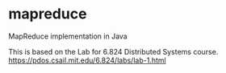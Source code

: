 # mapreduce
MapReduce implementation in Java

This is based on the Lab for 6.824 Distributed Systems course.
https://pdos.csail.mit.edu/6.824/labs/lab-1.html
